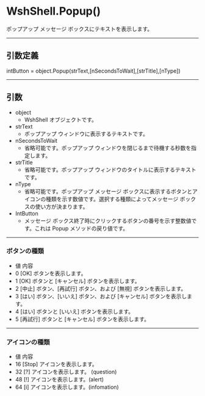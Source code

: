 # **WshShell.Popup()** 

  ポップアップ メッセージ ボックスにテキストを表示します。

---------------------------------------------------------------

## 引数定義
intButton = object.Popup(strText,[nSecondsToWait],[strTitle],[nType])

---------------------------------------------------------------

## 引数
+ object 
    + WshShell オブジェクトです。 
+ strText 
    + ポップアップ ウィンドウに表示するテキストです。 
+   nSecondsToWait 
    + 省略可能です。ポップアップ ウィンドウを閉じるまで待機する秒数を指定します。 
+ strTitle 
    + 省略可能です。ポップアップ ウィンドウのタイトルに表示するテキストです。 
+ nType 
    + 省略可能です。ポップアップ メッセージ ボックスに表示するボタンとアイコンの種類を示す数値です。選択する種類によってメッセージ ボックスの使い方が決まります。 
+ IntButton 
    + メッセージ ボックス終了時にクリックするボタンの番号を示す整数値です。これは Popup メソッドの戻り値です。 

---------------------------------------------------------------


### ボタンの種類

+ 値 内容 
+ 0 [OK] ボタンを表示します。 
+ 1 [OK] ボタンと [キャンセル] ボタンを表示します。 
+ 2 [中止] ボタン、[再試行] ボタン、および [無視] ボタンを表示します。 
+ 3 [はい] ボタン、[いいえ] ボタン、および [キャンセル] ボタンを表示します。 
+ 4 [はい] ボタンと [いいえ] ボタンを表示します。 
+ 5 [再試行] ボタンと [キャンセル] ボタンを表示します。 

---------------------------------------------------------------

###  アイコンの種類

+ 値 内容 
+ 16 [Stop] アイコンを表示します。 
+ 32 [?] アイコンを表示します。 (question)
+ 48 [!] アイコンを表示します。(alert) 
+ 64 [i] アイコンを表示します。(infomation)
